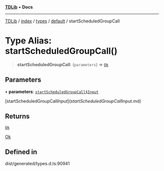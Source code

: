 [**TDLib**](../../../../../../README.md) • **Docs**

***

[TDLib](../../../../../../modules.md) / [index](../../../../../README.md) / [types](../../../README.md) / [default](../README.md) / startScheduledGroupCall

# Type Alias: startScheduledGroupCall()

> **startScheduledGroupCall**: (`parameters`) => [`Ok`](Ok.md)

## Parameters

• **parameters**: [`startScheduledGroupCall$Input`](startScheduledGroupCall$Input.md)

[startScheduledGroupCall$Input](startScheduledGroupCall$Input.md)

## Returns

[`Ok`](Ok.md)

[Ok](Ok.md)

## Defined in

dist/generated/types.d.ts:90941
